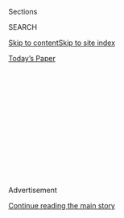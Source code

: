 <div id="app">

<div>

<div>

<div>

<div class="NYTAppHideMasthead css-1q2w90k e1suatyy0">

<div class="section css-ui9rw0 e1suatyy2">

<div class="css-eph4ug er09x8g0">

<div class="css-6n7j50">

</div>

<span class="css-1dv1kvn">Sections</span>

<div class="css-10488qs">

<span class="css-1dv1kvn">SEARCH</span>

</div>

[Skip to content](#site-content)[Skip to site index](#site-index)

</div>

<div class="css-10698na e1huz5gh0">

</div>

</div>

<div id="masthead-bar-one" class="section hasLinks css-15hmgas e1csuq9d3">

<div class="css-uqyvli e1csuq9d0">

</div>

<div class="css-1uqjmks e1csuq9d1">

</div>

<div class="css-9e9ivx">

[](https://myaccount.nytimes.com/auth/login?response_type=cookie&client_id=vi)

</div>

<div class="css-1bvtpon e1csuq9d2">

[Today’s Paper](https://www.nytimes.com/section/todayspaper)

</div>

</div>

</div>

</div>

<div data-aria-hidden="false">

<div id="site-content" role="main">

<div>

<div class="css-1aor85t" style="opacity:0.000000001;z-index:-1;visibility:hidden">

<div class="css-1hqnpie">

<div class="css-epjblv">

<span class="css-17xtcya">[Opinion](/section/opinion)</span><span class="css-x15j1o">|</span><span class="css-fwqvlz">You
Up? College in the Age of Tinder</span>

</div>

<div class="css-k008qs">

<div class="css-1iwv8en">

<span class="css-18z7m18"></span>

<div>

</div>

</div>

<span class="css-1n6z4y">https://nyti.ms/2BrUb94</span>

<div class="css-1705lsu">

<div class="css-4xjgmj">

<div class="css-4skfbu" role="toolbar" data-aria-label="Social Media Share buttons, Save button, and Comments Panel with current comment count" data-testid="share-tools">

  - 
  - 
  - 
  - 
    
    <div class="css-6n7j50">
    
    </div>

  - 

</div>

</div>

</div>

</div>

</div>

</div>

<div id="NYT_TOP_BANNER_REGION" class="css-13pd83m">

</div>

<div id="top-wrapper" class="css-1sy8kpn">

<div id="top-slug" class="css-l9onyx">

Advertisement

</div>

[Continue reading the main story](#after-top)

<div class="ad top-wrapper" style="text-align:center;height:100%;display:block;min-height:250px">

<div id="top" class="place-ad" data-position="top" data-size-key="top">

</div>

</div>

<div id="after-top">

</div>

</div>

<div>

<div class="css-v5btjw etb61u70">

<div class="css-v05ibm etb61u71">

[Opinion](/section/opinion)

</div>

</div>

<div id="sponsor-wrapper" class="css-1hyfx7x">

<div id="sponsor-slug" class="css-19vbshk">

Supported by

</div>

[Continue reading the main story](#after-sponsor)

<div id="sponsor" class="ad sponsor-wrapper" style="text-align:center;height:100%;display:block">

</div>

<div id="after-sponsor">

</div>

</div>

<div class="css-186x18t">

On campus

</div>

<div class="css-1vkm6nb ehdk2mb0">

# You Up? College in the Age of Tinder

</div>

Some found love; others learned valuable lessons about time stamps.

<div class="css-18e8msd">

<div class="css-vp77d3 epjyd6m0">

<div class="css-1baulvz">

By <span class="css-1baulvz last-byline" itemprop="name">Phoebe
Lett</span>

</div>

</div>

  - Feb. 14, 2018

  - 
    
    <div class="css-4xjgmj">
    
    <div class="css-d8bdto" role="toolbar" data-aria-label="Social Media Share buttons, Save button, and Comments Panel with current comment count" data-testid="share-tools">
    
      - 
      - 
      - 
      - 
        
        <div class="css-6n7j50">
        
        </div>
    
      - 
    
    </div>
    
    </div>

</div>

<div class="css-79elbk" data-testid="photoviewer-wrapper">

<div class="css-z3e15g" data-testid="photoviewer-wrapper-hidden">

</div>

<div class="css-1a48zt4 ehw59r15" data-testid="photoviewer-children">

![<span class="css-cnj6d5 e1z0qqy90" itemprop="copyrightHolder"><span class="css-1ly73wi e1tej78p0">Credit...</span><span><span>Danielle
Chenette</span></span></span>](https://static01.nyt.com/images/2018/02/14/opinion/14oncampus2/14oncampus2-articleLarge.jpg?quality=75&auto=webp&disable=upscale)

</div>

</div>

</div>

<div class="section meteredContent css-1r7ky0e" name="articleBody" itemprop="articleBody">

<div class="css-1fanzo5 StoryBodyCompanionColumn">

<div class="css-53u6y8">

It may not be on any syllabus, but college has always been a time for
young people to learn about relationships and sex. But as the internet
increasingly influences the ways we interact, it also transforms how
students date and find partners. We asked students at nine colleges and
universities how technology affects the campus dating scene.

-----

## No One Wants to Be Known as Tinder Girl

*Madeline Apple, University of Michigan, Class of 2018*

Dating apps may have killed the college dating scene. Because it’s so
easy to swipe left or right on a seemingly endless pile of potential
partners, it’s become harder to actually meet anyone. As students, we
are told over and over that college is a time for us to expand our
social groups, to meet new people and grow into adults. But the
indecisiveness that is built into dating app culture can stunt us —
we’re trapped in an endless cycle of swipes\! Commitment, already a
scary concept to many, becomes even more difficult with the false
illusion that the dating possibilities are endless.

Frankly, dating apps can also just make things incredibly awkward. My
freshman year I swiped through hundreds of people. At one of the last
tailgates of the year, a random man walked by me and yelled: “Hey\! We
matched on Tinder\! You are Tinder girl\!”

</div>

</div>

<div class="css-1fanzo5 StoryBodyCompanionColumn">

<div class="css-53u6y8">

I was mortified. Suddenly everyone around me knew that I was on Tinder.
And I had swiped through so many people, I had no idea who this guy was.
He was just another nameless “match” that I would never get to know.
Because, needless to say, I walked away and never spoke to that guy
again.

Tinder is supposed to bring people together, but it actually pushes them
emotionally further apart. The fact that there could be hundreds, if not
thousands, of potential dates in your pocket gives an illusion of
possibility. In reality, students just become more isolated in a world
of fake interactions and awkward run-ins with old matches. We’re not
getting out of our comfort zone to meet new people. Why approach someone
in person when you can hide behind a Tinder profile?

-----

## Ladies, Check Your Snapchat Time Stamps

*Catherine Gumarin, Mercer University, Class of 2019*

In a romantic comedy, the female lead might scribble her phone number on
a restaurant napkin to demonstrate interest. In college, asking for
someone’s Snapchat is more common than asking for his or her digits.
When Brian in the Cosine Upsilon Triathlon Whatever T-shirt starts
flirting in Environmental Communication class, he’s after your Snapchat
user name, not your number. While single students at Mercer University
use dating apps like Tinder and Bumble, Snapchat reigns as the most
eye-roll-eliciting app for sparking college romance. To know if Brian is
interested in a serious relationship or a casual fling, read the time
stamp on his flirtatious Snapchat message. The same Snap asking to “hang
out” sent at 2 p.m. can have a completely different meaning when sent at
2 a.m.

</div>

</div>

<div class="css-1fanzo5 StoryBodyCompanionColumn">

<div class="css-53u6y8">

-----

</div>

</div>

<div class="css-79elbk" data-testid="photoviewer-wrapper">

<div class="css-z3e15g" data-testid="photoviewer-wrapper-hidden">

</div>

<div class="css-1a48zt4 ehw59r15" data-testid="photoviewer-children">

![<span class="css-cnj6d5 e1z0qqy90" itemprop="copyrightHolder"><span class="css-1ly73wi e1tej78p0">Credit...</span><span>Danielle
Chenette</span></span>](https://static01.nyt.com/images/2018/02/14/opinion/14oncampus3/14oncampus3-articleLarge.jpg?quality=75&auto=webp&disable=upscale)

</div>

</div>

<div class="css-1fanzo5 StoryBodyCompanionColumn">

<div class="css-53u6y8">

## We Don’t Date, We Netflix and Chill

*Mary Walz, University of Iowa, Class of 2020*

College students don’t date. Instead, we “hang out.” One of the most
popular ways to hang out is to “Netflix and Chill,” a trope so common it
became a meme. A typical hangout of the Netflix variety begins with one
student going to another’s residence, which is usually small and in a
state of disarray. Next, the couple sit on the bed or futon (in the case
of nicer dorms) and decide what movie or show to watch. This
decision-making process can take up to half an hour and is often the
most stressful time. With so many different genres, there is the problem
of choice. But ultimately the most important consideration — the
stressful element — is this question: What will be appropriate
background noise for making out? The wrong choice could kill the mood.
You don’t want to be mid-makeout while the jewel-encrusted crab from
“Moana” is singing about how shiny he is.

-----

## The Three Stages of Hanging Out

*Cache’ Roberts, Miami University, Class of 2021*

If I could tell my younger self one thing upon entering college, it
would be don’t expect much from these campus boys. My first encounter
with college dating was with someone who was the exact Urban Dictionary
definitions of unreliable and unpredictable. Eventually his move became
frequent late-night messages. He’d text, “You got any water?” What kind
of question is that? It’s definitely lame code for “Can we hang out?”
and a poor excuse for romance.

Later on I was infatuated with another guy, a charmer, to the point that
I thought it was the start of an actual relationship. From this smooth
talker, I learned the three stages of seriousness in college dating.

The first stage is “hanging out.” In this phase you get to know each
other as friends, and sometimes kiss. (Side note: I don’t kiss my
friends.) The second stage is “talking.” In this phase you are not
exclusive with the person, but you’re also not on the market to “hang
out” with anyone else. The last stage is “snatched.” No, “snatched” is
not slang for any dubious behavior. It means “in a relationship” — like
Facebook-official status. The charmer never wanted to move past the
“hanging out” stage, but I hung on for a while. Hopefully, I’ll never
make the mistake of investing my time in someone like that again. The
most important lesson in college dating is to make your own experiences,
and not let them make you.

-----

</div>

</div>

<div class="css-79elbk" data-testid="photoviewer-wrapper">

<div class="css-z3e15g" data-testid="photoviewer-wrapper-hidden">

</div>

<div class="css-1a48zt4 ehw59r15" data-testid="photoviewer-children">

<div class="css-1xdhyk6 erfvjey0">

<span class="css-1ly73wi e1tej78p0">Image</span>

<div class="css-zjzyr8">

<div data-testid="lazyimage-container" style="height:296.44444444444446px">

</div>

</div>

</div>

<span class="css-cnj6d5 e1z0qqy90" itemprop="copyrightHolder"><span class="css-1ly73wi e1tej78p0">Credit...</span><span>Danielle
Chenette</span></span>

</div>

</div>

<div class="css-1fanzo5 StoryBodyCompanionColumn">

<div class="css-53u6y8">

## Driving Two Hours to Date a Stranger

*Emma Thom, Sweet Briar College, Class of 2018*

I fell in love with the small classroom environment of Sweet Briar
College and the picturesque scenery of its surroundings in the middle of
nowhere, Virginia. But as a heterosexual female at an all-women’s
college, my dating life was nonexistent until I was introduced to Tinder
and Bumble. Initially I hated the concept of dating apps. The upside to
them was blind dates (yikes) and the downside was the opportunity to get
rejected in three seconds or less by a potential match.

But as I began to create my dating profiles, choosing the most
attractive pictures of me and my golden retriever, I started to have
some fun. I hadn’t yet warmed up to the idea of driving an hour or two
to grab a drink with a stranger, but the conversations were light and
the attention was wonderful. After hundreds of swipes left and right —
and plenty of opening lines that received no response — I finally
matched with a guy I was eager to meet.

He was a Virginia Tech student who seemed intelligent, witty and
happened to be 6-foot-4 — tall enough for my highest heels.
Conveniently, my best friend is also a student at Tech, so when I told
her about this new guy, she immediately responded with “Come to
Blacksburg\! You can meet up with him, and if he sucks, stay with me.”
So I drove two hours to meet a guy I’d only been messaging for a week
and a half. I’d never heard the sound of his voice, or seen the way he
walked or chewed his food. What would he think about my smile or the
awkward snorting sound I make when I laugh too hard?

I pulled into the parking lot of the Thai restaurant hoping that I
didn’t have pit stains and flaking mascara. When I saw him waiting for
me, I almost did a double take — not because he didn’t look like the guy
in the pictures, but because he looked better. He was tall, blond, with
green eyes and a smile wider and more welcoming than I’d imagined. We
had dinner and drinks, and several months later, we’re still doing the
same. Dating apps aren’t for everyone, but they gave me the opportunity
to meet someone I wasn’t sure existed.

-----

## I Found My First Date on an App

*Caleb Keyes, Otterbein University, Class of 2018*

In high school I had always wanted to date but struggled to believe
anyone would want to date me. When I got to college those fears were
compounded by a feeling of trepidation that if I tried to date someone
and we broke up, it would be hard to see them around campus. A friend
encouraged me to download Coffee Meets Bagel, which was described as a
dating app for people who are easily overwhelmed.

</div>

</div>

<div class="css-1fanzo5 StoryBodyCompanionColumn">

<div class="css-53u6y8">

I got a date and she suggested we get ice cream, even though it was
snowing outside. It was old-school romantic in a way I hadn’t expected.
She looked beautiful with snowflakes falling on her hair and her cheeks
red from the cold.

Though college is often depicted as a place of sexual exploration, and
dating apps seem to encourage passing from one relationship to another,
my generation defies that. A study in the journal [Child
Development](http://onlinelibrary.wiley.com/doi/10.1111/cdev.12930/abstract)
found that 18-year-olds today are less likely to have dated than
15-year-olds in the 1990s. The good news is, even if we’re dating later,
it’s no less magical to stand in the snow with someone you like, as the
world seems to stop.

-----

</div>

</div>

<div class="css-79elbk" data-testid="photoviewer-wrapper">

<div class="css-z3e15g" data-testid="photoviewer-wrapper-hidden">

</div>

<div class="css-1a48zt4 ehw59r15" data-testid="photoviewer-children">

<div class="css-1xdhyk6 erfvjey0">

<span class="css-1ly73wi e1tej78p0">Image</span>

<div class="css-zjzyr8">

<div data-testid="lazyimage-container" style="height:252.62222222222223px">

</div>

</div>

</div>

<span class="css-cnj6d5 e1z0qqy90" itemprop="copyrightHolder"><span class="css-1ly73wi e1tej78p0">Credit...</span><span>Danielle
Chenette</span></span>

</div>

</div>

<div class="css-1fanzo5 StoryBodyCompanionColumn">

<div class="css-53u6y8">

## Losing IRL Relationships to Someone on the Screen

*Roxanne Powell, San Jose State University, Class of 2018*

There is something to be said for technology and the way it has made our
lives easier. But for all the time we spend on our devices, talking and
looking at people across the country or globe, we can miss the people
right in front of us. Sure, you can be attracted to someone online, but
without meeting them in person, looking them in the eyes, holding their
hand or giving them a hug, how can you know if that connection holds up
IRL?

Someone I was dating made a friend online which developed into something
more, and I was blindsided by it. It was painful to see the person I
cared about, the person I saw a future with, share more of his time with
someone he had never met than with me.

I kept wondering what I had done wrong, what I could have done
differently, what this other person might have that I lacked. But the
more I thought about it, the more I realized that the flexibility of an
online relationship simply seemed easier to him. I couldn’t compete with
someone who could be accessed with the push of a button. Nor do I want
to.

</div>

</div>

<div class="css-1fanzo5 StoryBodyCompanionColumn">

<div class="css-53u6y8">

-----

## Hope He’s Not a Serial Killer

*Caroline Roddy, Bates College, Class of 2021*

*Ping\! You have a new match. Be the first one to say hello.*

During my first semester at Bates College I matched with a guy on Tinder
who plays the same sport as me, ice hockey, and also has a Labrador
retriever. Even though he lived an hour away, we agreed to meet at my
college, and later go on a surprise adventure. He drove up in a car with
a custom license plate and a CD collection stocked with Black Eyed Peas
albums and obscure metal bands. We embarked on our adventure and were
driving down a rural road in Maine when he suddenly pulled over.
“Great,” I thought. “I’ve managed to get into the hands of a serial
killer. What will my mother say now?” He led me on a hike along a trail
to a quarry. It wasn’t ideal for a first date: The exercise, coupled
with the get-to-know-you conversation, left me out of breath and
sounding like a dying cat.

As we walked along, I tried to gauge his interest in politics, mumbling
something about the upcoming local election and telling him that one of
the candidates went to my college. He didn’t seem interested in this
tidbit, but otherwise, we had a good time together. We found out we both
enjoyed the artist Lorde and shared a love of Thai food. Eventually, we
turned around and he dropped me back off on campus.

After exchanging occasional texts for a month, I received a message from
him: “Hey so can I ask you something?”

I hesitated, thinking: “Is he defining the relationship already? That
was quick.”

I replied with a cool, “yea what’s up?” Casual enough, I thought.
Unassuming.

He told me he’s not liberal so we should avoid talking about politics.

Ah, right. Not a serial killer, but perhaps a Trump voter. That
relationship ended there.

</div>

</div>

<div class="css-1fanzo5 StoryBodyCompanionColumn">

<div class="css-53u6y8">

-----

## Snail Mail Keeps Love Alive From a Distance

*Kasey Roper, University of Virginia, Class of 2021*

I’m a freshman at the University of Virginia, but my girlfriend attends
college out West. In order to sustain our relationship we rely on
technology and the Postal Service. Technology has definitely made
maintaining a relationship easier, since we can talk frequently and
immediately. But it is also prone to glitches: Messages sometimes don’t
send or they get cut off because of the Apple-Android divide, which,
coupled with the fact that I refuse to update iOS, leads to accidental
miscommunication.

If we’re in the middle of an important conversation, that “unsent”
message can cause a lot of hurt feelings that don’t just disappear when
one of us explains that “I wasn’t ignoring you, the message just didn’t
send.” It’s a major inconvenience, but we have learned to be
understanding about it.

The saving grace of a long-distance relationship is the letters. About
every two weeks, I get an email saying I have a package, and, unless
it’s the beginning of the semester and my textbooks haven’t come in
yet, I know it’s from her. I eagerly wait until my classes are over for
the day and rush to the mailroom to pick it up. Then I hide out in my
room, my desk full of reminders of her — a pride flag made out of Legos,
our initials spelled out in thumbtacks, pictures of us — and read the
letter. In these notes to each other we say everything that needs to be
expressed more intimately than can be said over a text or a video chat,
as well as random thoughts we’ve had that get lost in everyday
conversation. We also send care packages to cheer each other up during
difficult times. She recently sent me a mixtape of songs relevant to our
relationship, and I made one for her, too.

</div>

</div>

</div>

<div>

</div>

<div>

</div>

<div>

</div>

<div>

<div id="bottom-wrapper" class="css-1ede5it">

<div id="bottom-slug" class="css-l9onyx">

Advertisement

</div>

[Continue reading the main story](#after-bottom)

<div id="bottom" class="ad bottom-wrapper" style="text-align:center;height:100%;display:block;min-height:90px">

</div>

<div id="after-bottom">

</div>

</div>

</div>

</div>

</div>

## Site Index

<div>

</div>

## Site Information Navigation

  - [© <span>2020</span> <span>The New York Times
    Company</span>](https://help.nytimes.com/hc/en-us/articles/115014792127-Copyright-notice)

<!-- end list -->

  - [NYTCo](https://www.nytco.com/)
  - [Contact
    Us](https://help.nytimes.com/hc/en-us/articles/115015385887-Contact-Us)
  - [Work with us](https://www.nytco.com/careers/)
  - [Advertise](https://nytmediakit.com/)
  - [T Brand Studio](http://www.tbrandstudio.com/)
  - [Your Ad
    Choices](https://www.nytimes.com/privacy/cookie-policy#how-do-i-manage-trackers)
  - [Privacy](https://www.nytimes.com/privacy)
  - [Terms of
    Service](https://help.nytimes.com/hc/en-us/articles/115014893428-Terms-of-service)
  - [Terms of
    Sale](https://help.nytimes.com/hc/en-us/articles/115014893968-Terms-of-sale)
  - [Site Map](https://spiderbites.nytimes.com)
  - [Help](https://help.nytimes.com/hc/en-us)
  - [Subscriptions](https://www.nytimes.com/subscription?campaignId=37WXW)

</div>

</div>

</div>

</div>
